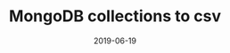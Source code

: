 ---
layout: post
date: 2019-06-19
title: "MongoDB collections to csv"
description: "Export all MongoDB collections as csv without specifying fields."
tags: [coding, mongodb]
link: "https://gist.github.com/milkyklim/d0e84b0546316b6ceed1327e9801e834" # gist link
---